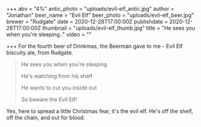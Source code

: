 +++
abv = "4%"
antic_photo = "uploads/evil-elf_antic.jpg"
author = "Jonathan"
beer_name = "Evil Elf"
beer_photo = "uploads/evil-elf_beer.jpg"
brewer = "Rudgate"
date = 2020-12-28T17:00:00Z
publishdate = 2020-12-28T17:00:00Z
thumbnail = "uploads/evil-elf_thumb.jpg"
title = "He sees you when you're sleeping.."
video = ""

+++
For the fourth beer of Drinkmas, the Beerman gave to me - Evil Elf biscuity ale, from Rudgate.

> He sees you when you're sleeping
>
> He's watching from his shelf
>
> He wants to cut you inside out
>
> So beware the Evil Elf!

Yes, here to spread a little Christmas fear, it's the evil elf. He's off the shelf, off the chain, and out for blood.
